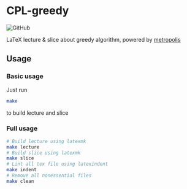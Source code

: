# CPL-greedy

![GitHub](https://img.shields.io/github/license/Tiphereth-A/CPL-greedy)

LaTeX lecture & slice about greedy algorithm, powered by [metropolis](https://github.com/matze/mtheme)

## Usage

### Basic usage

Just run

```bash
make
```

to build lecture and slice

### Full usage

```bash
# Build lecture using latexmk
make lecture
# Build slice using latexmk
make slice
# Lint all tex file using latexindent
make indent
# Remove all nonessential files
make clean
```
